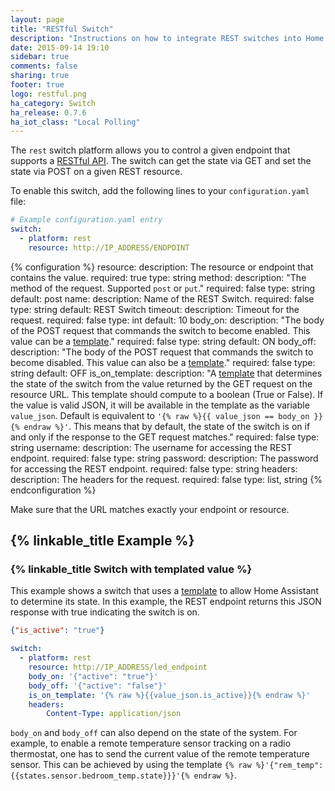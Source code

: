 ```yaml
---
layout: page
title: "RESTful Switch"
description: "Instructions on how to integrate REST switches into Home Assistant."
date: 2015-09-14 19:10
sidebar: true
comments: false
sharing: true
footer: true
logo: restful.png
ha_category: Switch
ha_release: 0.7.6
ha_iot_class: "Local Polling"
---
```


The `rest` switch platform allows you to control a given endpoint that supports a [RESTful API](https://en.wikipedia.org/wiki/Representational_state_transfer). The switch can get the state via GET and set the state via POST on a given REST resource.

To enable this switch, add the following lines to your `configuration.yaml` file:

```yaml
# Example configuration.yaml entry
switch:
  - platform: rest
    resource: http://IP_ADDRESS/ENDPOINT
```

{% configuration %}
resource:
  description: The resource or endpoint that contains the value.
  required: true
  type: string
method:
  description: "The method of the request. Supported `post` or `put`."
  required: false
  type: string
  default: post
name:
  description: Name of the REST Switch.
  required: false
  type: string
  default: REST Switch
timeout:
  description: Timeout for the request.
  required: false
  type: int
  default: 10
body_on:
  description: "The body of the POST request that commands the switch to become enabled. This value can be a [template](/topics/templating/)."
  required: false
  type: string
  default: ON
body_off:
  description: "The body of the POST request that commands the switch to become disabled. This value can also be a [template](/topics/templating/)."
  required: false
  type: string
  default: OFF
is_on_template:
  description: "A [template](/docs/configuration/templating/#processing-incoming-data) that determines the state of the switch from the value returned by the GET request on the resource URL. This template should compute to a boolean (True or False). If the value is valid JSON, it will be available in the template as the variable `value_json`. Default is equivalent to `'{% raw %}{{ value_json == body_on }}{% endraw %}'`. This means that by default, the state of the switch is on if and only if the response to the GET request matches."
  required: false
  type: string
username:
  description: The username for accessing the REST endpoint.
  required: false
  type: string
password:
  description: The password for accessing the REST endpoint.
  required: false
  type: string
headers:
  description: The headers for the request.
  required: false
  type: list, string
{% endconfiguration %}

<p class='note warning'>
Make sure that the URL matches exactly your endpoint or resource.
</p>

## {% linkable_title Example %}

### {% linkable_title Switch with templated value %}

This example shows a switch that uses a [template](/topics/templating/) to allow Home Assistant to determine its state. In this example, the REST endpoint returns this JSON response with true indicating the switch is on.

```json
{"is_active": "true"}
```

```yaml
switch:
  - platform: rest
    resource: http://IP_ADDRESS/led_endpoint
    body_on: '{"active": "true"}'
    body_off: '{"active": "false"}'
    is_on_template: '{% raw %}{{value_json.is_active}}{% endraw %}'
    headers:
        Content-Type: application/json
```

`body_on` and `body_off` can also depend on the state of the system. For example, to enable a remote temperature sensor tracking on a radio thermostat, one has to send the current value of the remote temperature sensor. This can be achieved by using the template `{% raw %}'{"rem_temp":{{states.sensor.bedroom_temp.state}}}'{% endraw %}`.
